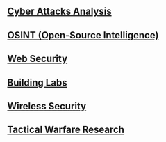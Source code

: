 ## [Cyber Attacks Analysis](./cyber-attacks-analysis)
## [OSINT (Open-Source Intelligence)](./osint)
## [Web Security](./web-security)
## [Building Labs](./building-labs)
## [Wireless Security](./wireless-security)
## [Tactical Warfare Research](./tactical-warfare-research)
